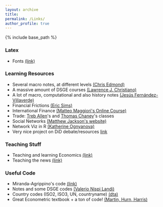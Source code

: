 ```yaml
---
layout: archive
title:
permalink: /Links/
author_profile: true
---
```

{% include base_path %}

### Latex

- Fonts [(link)](https://tug.org/FontCatalogue/sansseriffonts.html)


### Learning Resources
 
- Several macro notes, at different levels [(Chris Edmond)](http://www.chrisedmond.net/teaching.html)
- A massive amount of DSGE courses [(Lawrence J. Christiano)](https://faculty.wcas.northwestern.edu/~lchrist/course/shorter_course.html) 
- A lot of macro, computational and also history notes [(Jesús Fernández-Villaverde)](https://www.sas.upenn.edu/~jesusfv/teaching.html)
- Financial Frictions [(Eric Sims)](https://www3.nd.edu/~esims1/adv_macro_2021.html)
- International Finance [(Matteo Maggiori's Online Course)](https://www.gsb.stanford.edu/faculty-research/faculty/conferences/big-data-initiative-international-macro-finance/videos-codes?undefined)
- Trade: [Treb Allen](https://sites.google.com/site/treballen/graduate-trade)'s and [Thomas Chaney](https://sites.google.com/site/thomaschaney/teaching/trade)'s classes
- Social Networks [(Matthew Jackson's website)](https://web.stanford.edu/~jacksonm/courses.html)
- Network Viz in R [(Katherine Ognyanova)](https://kateto.net/network-visualization)
- Very nice project on DiD debate/resources [link](https://asjadnaqvi.github.io/DiD/)


### Teaching Stuff

- Teaching and learning Economics [(link)](https://serc.carleton.edu/econ/teaching_methods/index.html)
- Teaching the news [(link)](https://www.econedlink.org/teaching-the-news/)


### Useful Code

- Miranda-Agrippino's code [(link)](http://silviamirandaagrippino.com/code-data)
- Notes and some DSGE codes [(Valerio Nispi Landi)](https://sites.google.com/site/valerionispi/dsges)
- Country codes (ISO2, ISO3, UN, countryname) [(dta)](https://github.com/giacomo-romanini/giacomo-romanini.github.io/raw/master/ISO2_ISO3_UN_country_codes.dta) 
- Great Econometric textbook + a ton of code! [(Martin, Hurn, Harris)](https://www.cambridge.org/features/econmodelling/chapter14.htm)
